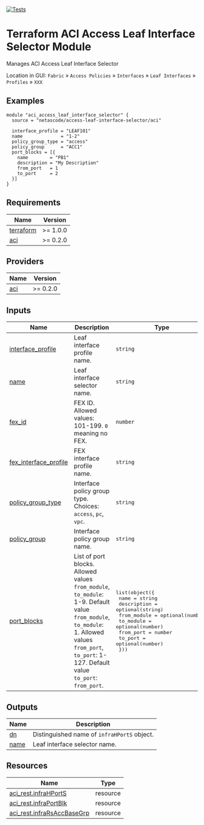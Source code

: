 <!-- BEGIN_TF_DOCS -->
[![Tests](https://github.com/netascode/terraform-aci-access-leaf-interface-selector/actions/workflows/test.yml/badge.svg)](https://github.com/netascode/terraform-aci-access-leaf-interface-selector/actions/workflows/test.yml)

# Terraform ACI Access Leaf Interface Selector Module

Manages ACI Access Leaf Interface Selector

Location in GUI:
`Fabric` » `Access Policies` » `Interfaces` » `Leaf Interfaces` » `Profiles` » `XXX`

## Examples

```hcl
module "aci_access_leaf_interface_selector" {
  source = "netascode/access-leaf-interface-selector/aci"

  interface_profile = "LEAF101"
  name              = "1-2"
  policy_group_type = "access"
  policy_group      = "ACC1"
  port_blocks = [{
    name        = "PB1"
    description = "My Description"
    from_port   = 1
    to_port     = 2
  }]
}

```

## Requirements

| Name | Version |
|------|---------|
| <a name="requirement_terraform"></a> [terraform](#requirement\_terraform) | >= 1.0.0 |
| <a name="requirement_aci"></a> [aci](#requirement\_aci) | >= 0.2.0 |

## Providers

| Name | Version |
|------|---------|
| <a name="provider_aci"></a> [aci](#provider\_aci) | >= 0.2.0 |

## Inputs

| Name | Description | Type | Default | Required |
|------|-------------|------|---------|:--------:|
| <a name="input_interface_profile"></a> [interface\_profile](#input\_interface\_profile) | Leaf interface profile name. | `string` | n/a | yes |
| <a name="input_name"></a> [name](#input\_name) | Leaf interface selector name. | `string` | n/a | yes |
| <a name="input_fex_id"></a> [fex\_id](#input\_fex\_id) | FEX ID. Allowed values: 101-199. `0` meaning no FEX. | `number` | `0` | no |
| <a name="input_fex_interface_profile"></a> [fex\_interface\_profile](#input\_fex\_interface\_profile) | FEX interface profile name. | `string` | `""` | no |
| <a name="input_policy_group_type"></a> [policy\_group\_type](#input\_policy\_group\_type) | Interface policy group type. Choices: `access`, `pc`, `vpc`. | `string` | `"access"` | no |
| <a name="input_policy_group"></a> [policy\_group](#input\_policy\_group) | Interface policy group name. | `string` | `""` | no |
| <a name="input_port_blocks"></a> [port\_blocks](#input\_port\_blocks) | List of port blocks. Allowed values `from_module`, `to_module`: 1-9. Default value `from_module`, `to_module`: 1. Allowed values `from_port`, `to_port`: 1-127. Default value `to_port`: `from_port`. | <pre>list(object({<br>    name        = string<br>    description = optional(string)<br>    from_module = optional(number)<br>    to_module   = optional(number)<br>    from_port   = number<br>    to_port     = optional(number)<br>  }))</pre> | `[]` | no |

## Outputs

| Name | Description |
|------|-------------|
| <a name="output_dn"></a> [dn](#output\_dn) | Distinguished name of `infraHPortS` object. |
| <a name="output_name"></a> [name](#output\_name) | Leaf interface selector name. |

## Resources

| Name | Type |
|------|------|
| [aci_rest.infraHPortS](https://registry.terraform.io/providers/netascode/aci/latest/docs/resources/rest) | resource |
| [aci_rest.infraPortBlk](https://registry.terraform.io/providers/netascode/aci/latest/docs/resources/rest) | resource |
| [aci_rest.infraRsAccBaseGrp](https://registry.terraform.io/providers/netascode/aci/latest/docs/resources/rest) | resource |
<!-- END_TF_DOCS -->